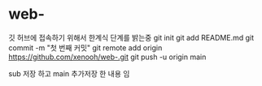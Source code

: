 # web- 
깃 허브에 접속하기 위해서 한계식 단계를 밝는중 
git init 
git add README.md 
git commit -m "첫 번째 커밋" 
git remote add origin https://github.com/xenooh/web-.git
 git push -u origin main

sub 저장 하고 main 추가저장 한 내용 임 